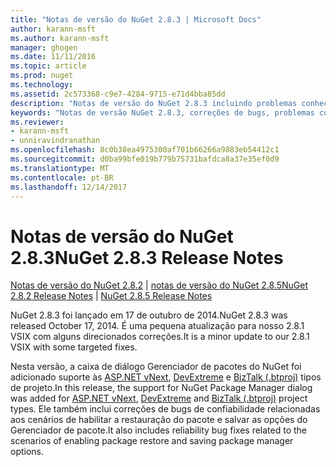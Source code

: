 ```yaml
---
title: "Notas de versão do NuGet 2.8.3 | Microsoft Docs"
author: karann-msft
ms.author: karann-msft
manager: ghogen
ms.date: 11/11/2016
ms.topic: article
ms.prod: nuget
ms.technology: 
ms.assetid: 2c573368-c9e7-4284-9715-e71d4bba85dd
description: "Notas de versão do NuGet 2.8.3 incluindo problemas conhecidos, correções de bug, recursos adicionados e DCRs."
keywords: "Notas de versão NuGet 2.8.3, correções de bugs, problemas conhecidos, adicionaram recursos, DCRs"
ms.reviewer:
- karann-msft
- unniravindranathan
ms.openlocfilehash: 8c0b38ea4975300af701b66266a9883eb54412c1
ms.sourcegitcommit: d0ba99bfe019b779b75731bafdca8a37e35ef0d9
ms.translationtype: MT
ms.contentlocale: pt-BR
ms.lasthandoff: 12/14/2017
---
```

# <a name="nuget-283-release-notes"></a><span data-ttu-id="b058a-104">Notas de versão do NuGet 2.8.3</span><span class="sxs-lookup"><span data-stu-id="b058a-104">NuGet 2.8.3 Release Notes</span></span>

<span data-ttu-id="b058a-105">[Notas de versão do NuGet 2.8.2](../release-notes/nuget-2.8.2.md) | [notas de versão do NuGet 2.8.5](../release-notes/nuget-2.8.5.md)</span><span class="sxs-lookup"><span data-stu-id="b058a-105">[NuGet 2.8.2 Release Notes](../release-notes/nuget-2.8.2.md) | [NuGet 2.8.5 Release Notes](../release-notes/nuget-2.8.5.md)</span></span>

<span data-ttu-id="b058a-106">NuGet 2.8.3 foi lançado em 17 de outubro de 2014.</span><span class="sxs-lookup"><span data-stu-id="b058a-106">NuGet 2.8.3 was released October 17, 2014.</span></span> <span data-ttu-id="b058a-107">É uma pequena atualização para nosso 2.8.1 VSIX com alguns direcionados correções.</span><span class="sxs-lookup"><span data-stu-id="b058a-107">It is a minor update to our 2.8.1 VSIX with some targeted fixes.</span></span>

<span data-ttu-id="b058a-108">Nesta versão, a caixa de diálogo Gerenciador de pacotes do NuGet foi adicionado suporte às [ASP.NET vNext](http://www.asp.net/vnext), [DevExtreme](http://js.devexpress.com/) e [BizTalk (.btproj)](http://msdn.microsoft.com/library/aa577497.aspx) tipos de projeto.</span><span class="sxs-lookup"><span data-stu-id="b058a-108">In this release, the support for NuGet Package Manager dialog was added for [ASP.NET vNext](http://www.asp.net/vnext), [DevExtreme](http://js.devexpress.com/) and [BizTalk (.btproj)](http://msdn.microsoft.com/library/aa577497.aspx) project types.</span></span> <span data-ttu-id="b058a-109">Ele também inclui correções de bugs de confiabilidade relacionadas aos cenários de habilitar a restauração do pacote e salvar as opções do Gerenciador de pacote.</span><span class="sxs-lookup"><span data-stu-id="b058a-109">It also includes reliability bug fixes related to the scenarios of enabling package restore and saving package manager options.</span></span>
